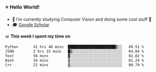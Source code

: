 ### ⭐️ Hello World!

<!--
**hologerry/hologerry** is a ✨ _special_ ✨ repository because its `README.md` (this file) appears on your GitHub profile.

Here are some ideas to get you started:

- 🔭 I’m currently working and studying on Computer Vision
- 🌱 I’m currently learning at Peking University
- 💬 Ask me about 
- 📫 How to reach me: E-mail
- 😄 Pronouns: he/his
- ⚡ Fun fact: Music is the Power
-->


- 🔭 I’m currently studying Computer Vision and doing some cool stuff 🤖
- 🎓 [Google Scholar](https://scholar.google.com/citations?user=3ykqW9wAAAAJ&hl=en)


📊 **This week I spent my time on**

<!--START_SECTION:waka-->

```txt
Python       41 hrs 46 mins  ██████████████████████▒░░   89.51 %
JSON         2 hrs 15 mins   █▒░░░░░░░░░░░░░░░░░░░░░░░   04.84 %
Text         56 mins         ▓░░░░░░░░░░░░░░░░░░░░░░░░   02.02 %
Bash         34 mins         ▒░░░░░░░░░░░░░░░░░░░░░░░░   01.24 %
C++          22 mins         ▒░░░░░░░░░░░░░░░░░░░░░░░░   00.79 %
```

<!--END_SECTION:waka-->
